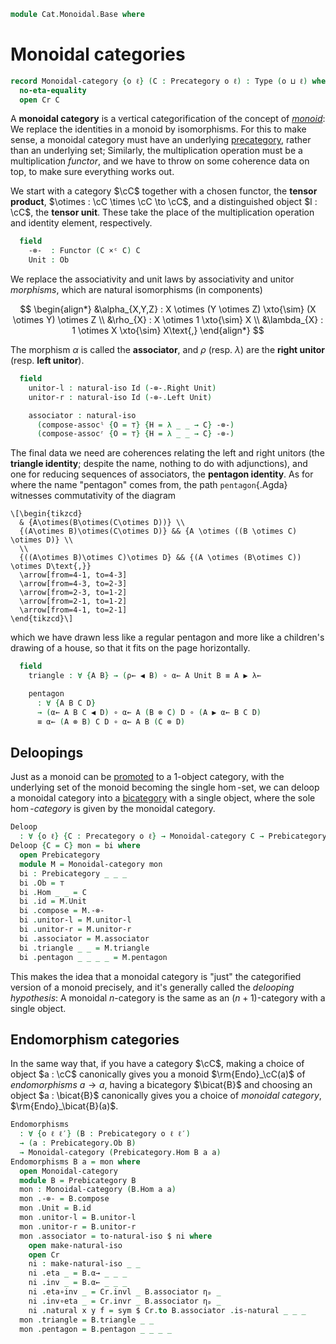 <!--
```agda
open import Cat.Instances.Functor
open import Cat.Instances.Product
open import Cat.Bi.Base
open import Cat.Prelude

import Cat.Functor.Bifunctor as Bifunctor
import Cat.Functor.Reasoning as Func
import Cat.Reasoning as Cr
```
-->

```agda
module Cat.Monoidal.Base where
```

<!--
```agda
open _=>_
```
-->

# Monoidal categories

```agda
record Monoidal-category {o ℓ} (C : Precategory o ℓ) : Type (o ⊔ ℓ) where
  no-eta-equality
  open Cr C
```

A **monoidal category** is a vertical categorification of the concept of
[_monoid_]: We replace the identities in a monoid by isomorphisms. For
this to make sense, a monoidal category must have an underlying
[precategory], rather than an underlying set; Similarly, the
multiplication operation must be a multiplication _functor_, and we have
to throw on some coherence data on top, to make sure everything works
out.

[_monoid_]: Algebra.Monoid.html
[precategory]: Cat.Base.html

We start with a category $\cC$ together with a chosen functor, the
**tensor product**, $\otimes : \cC \times \cC \to \cC$, and a
distinguished object $I : \cC$, the **tensor unit**. These take the
place of the multiplication operation and identity element,
respectively.

```agda
  field
    -⊗-  : Functor (C ×ᶜ C) C
    Unit : Ob
```

<!--
```agda
  module -⊗- = Bifunctor -⊗-
  _⊗_ : Ob → Ob → Ob
  A ⊗ B = -⊗- .Functor.F₀ (A , B)

  _⊗₁_ : ∀ {w x y z} → Hom w x → Hom y z → Hom (w ⊗ y) (x ⊗ z)
  f ⊗₁ g = -⊗- .Functor.F₁ (f , g)

  _⊗Iso_ : ∀ {A B C D} → A ≅ C → B ≅ D → (A ⊗ B) ≅ (C ⊗ D)
  f ⊗Iso g = Func.F-≅ -⊗- (×ᶜ-≅ f g)
```
-->

We replace the associativity and unit laws by
associativity and unitor _morphisms_, which are natural isomorphisms (in
components)

$$
\begin{align*}
&\alpha_{X,Y,Z} : X \otimes (Y \otimes Z) \xto{\sim} (X \otimes Y) \otimes Z \\
&\rho_{X} : X \otimes 1 \xto{\sim} X \\
&\lambda_{X} : 1 \otimes X \xto{\sim} X\text{,}
\end{align*}
$$

The morphism $\alpha$ is called the **associator**, and $\rho$ (resp.
$\lambda$) are the **right unitor** (resp. **left unitor**).

```agda
  field
    unitor-l : natural-iso Id (-⊗-.Right Unit)
    unitor-r : natural-iso Id (-⊗-.Left Unit)

    associator : natural-iso
      (compose-assocˡ {O = ⊤} {H = λ _ _ → C} -⊗-)
      (compose-assocʳ {O = ⊤} {H = λ _ _ → C} -⊗-)
```

<!--
```agda
  module unitor-l = natural-iso unitor-l
  module unitor-r = natural-iso unitor-r
  module associator = natural-iso associator

  λ← : ∀ {X} → Hom (Unit ⊗ X) X
  λ← = unitor-l.from .η _

  λ→ : ∀ {X} → Hom X (Unit ⊗ X)
  λ→ = unitor-l.to .η _

  λ≅ : ∀ {X} → X ≅ (Unit ⊗ X)
  λ≅ = natural-iso→iso unitor-l _

  ρ← : ∀ {X} → Hom (X ⊗ Unit) X
  ρ← = unitor-r.from .η _

  ρ→ : ∀ {X} → Hom X (X ⊗ Unit)
  ρ→ = unitor-r.to .η _

  ρ≅ : ∀ {X} → X ≅ (X ⊗ Unit)
  ρ≅ = natural-iso→iso unitor-r _

  α← : ∀ A B C → Hom (A ⊗ (B ⊗ C)) ((A ⊗ B) ⊗ C)
  α← _ _ _ = associator.from .η _

  α→ : ∀ A B C → Hom ((A ⊗ B) ⊗ C) (A ⊗ (B ⊗ C))
  α→ _ _ _ = associator.to .η _

  α≅ : ∀ A B C → ((A ⊗ B) ⊗ C) ≅ (A ⊗ (B ⊗ C))
  α≅ A B C = natural-iso→iso associator (A , B , C)

  -- whiskering on the right
  _▶_ : ∀ A {B C} (g : Hom B C) → Hom (A ⊗ B) (A ⊗ C)
  _▶_ A f = id ⊗₁ f

  -- whiskering on the left
  _◀_ : ∀ {A B} (g : Hom A B) C → Hom (A ⊗ C) (B ⊗ C)
  _◀_ f A = f ⊗₁ id

  _▶F : Ob → Functor C C
  _▶F A = -⊗-.Right A

  ◀F_ : Ob → Functor C C
  ◀F_ A = -⊗-.Left A

  module ▶F {A} = Func (-⊗-.Right A)
  module ◀F {B} = Func (-⊗-.Left B)

  _▶Iso_ : ∀ A {B C} → B ≅ C → (A ⊗ B) ≅ (A ⊗ C)
  A ▶Iso f = id-iso ⊗Iso f

  _◀Iso_ : ∀ {A B} → A ≅ B → (C : Ob) → (A ⊗ C) ≅ (B ⊗ C)
  f ◀Iso A = f ⊗Iso id-iso
```
-->

The final data we need are coherences relating the left and right
unitors (the **triangle identity**; despite the name, nothing to do with
adjunctions), and one for reducing sequences of associators, the
**pentagon identity**. As for where the name "pentagon" comes from, the
path `pentagon`{.Agda} witnesses commutativity of the diagram

~~~{.quiver .tall-1}
\[\begin{tikzcd}
  & {A\otimes(B\otimes(C\otimes D))} \\
  {(A\otimes B)\otimes(C\otimes D)} && {A \otimes ((B \otimes C) \otimes D)} \\
  \\
  {((A\otimes B)\otimes C)\otimes D} && {(A \otimes (B\otimes C)) \otimes D\text{,}}
  \arrow[from=4-1, to=4-3]
  \arrow[from=4-3, to=2-3]
  \arrow[from=2-3, to=1-2]
  \arrow[from=2-1, to=1-2]
  \arrow[from=4-1, to=2-1]
\end{tikzcd}\]
~~~

which we have drawn less like a regular pentagon and more like a
children's drawing of a house, so that it fits on the page horizontally.

```agda
  field
    triangle : ∀ {A B} → (ρ← ◀ B) ∘ α← A Unit B ≡ A ▶ λ←

    pentagon
      : ∀ {A B C D}
      → (α← A B C ◀ D) ∘ α← A (B ⊗ C) D ∘ (A ▶ α← B C D)
      ≡ α← (A ⊗ B) C D ∘ α← A B (C ⊗ D)
```

## Deloopings

Just as a monoid can be [promoted] to a 1-object category, with the
underlying set of the monoid becoming the single $\hom$-set, we can
deloop a monoidal category into a [bicategory] with a single object,
where the sole $\hom$-_category_ is given by the monoidal category.

[promoted]: Cat.Instances.Delooping.html
[bicategory]: Cat.Bi.Base.html

```agda
Deloop
  : ∀ {o ℓ} {C : Precategory o ℓ} → Monoidal-category C → Prebicategory lzero o ℓ
Deloop {C = C} mon = bi where
  open Prebicategory
  module M = Monoidal-category mon
  bi : Prebicategory _ _ _
  bi .Ob = ⊤
  bi .Hom _ _ = C
  bi .id = M.Unit
  bi .compose = M.-⊗-
  bi .unitor-l = M.unitor-l
  bi .unitor-r = M.unitor-r
  bi .associator = M.associator
  bi .triangle _ _ = M.triangle
  bi .pentagon _ _ _ _ = M.pentagon
```

This makes the idea that a monoidal category is "just" the categorified
version of a monoid precisely, and it's generally called the _delooping
hypothesis_: A monoidal $n$-category is the same as an $(n+1)$-category
with a single object.

## Endomorphism categories

In the same way that, if you have a category $\cC$, making a choice
of object $a : \cC$ canonically gives you a monoid
$\rm{Endo}_\cC(a)$ of _endomorphisms_ $a \to a$, having a bicategory
$\bicat{B}$ and choosing an object $a : \bicat{B}$ canonically gives you
a choice of _monoidal category_, $\rm{Endo}_\bicat{B}(a)$.

```agda
Endomorphisms
  : ∀ {o ℓ ℓ′} (B : Prebicategory o ℓ ℓ′)
  → (a : Prebicategory.Ob B)
  → Monoidal-category (Prebicategory.Hom B a a)
Endomorphisms B a = mon where
  open Monoidal-category
  module B = Prebicategory B
  mon : Monoidal-category (B.Hom a a)
  mon .-⊗- = B.compose
  mon .Unit = B.id
  mon .unitor-l = B.unitor-l
  mon .unitor-r = B.unitor-r
  mon .associator = to-natural-iso $ ni where
    open make-natural-iso
    open Cr
    ni : make-natural-iso _ _
    ni .eta _ = B.α→ _ _ _
    ni .inv _ = B.α← _ _ _
    ni .eta∘inv _ = Cr.invl _ B.associator ηₚ _
    ni .inv∘eta _ = Cr.invr _ B.associator ηₚ _
    ni .natural x y f = sym $ Cr.to B.associator .is-natural _ _ _
  mon .triangle = B.triangle _ _
  mon .pentagon = B.pentagon _ _ _ _
```
